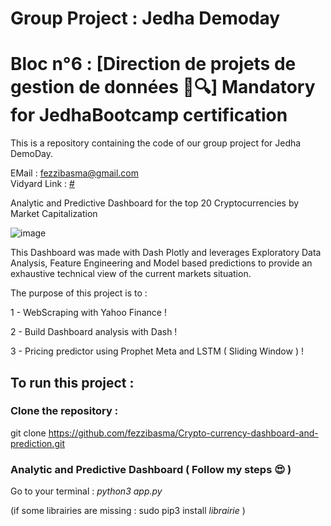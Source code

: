 # Group Project : Jedha Demoday 
# Bloc n°6 : [Direction de projets de gestion de données 📁🔍] Mandatory for JedhaBootcamp certification

This is a repository containing the code of our group project for Jedha DemoDay.

EMail : fezzibasma@gmail.com                                                                                                                               
Vidyard Link : [#](https://secure.vidyard.com/organizations/2881175/players/jBCLJ9Q45DEHfBZ4uVZtUX?edit=true)

Analytic and Predictive Dashboard for the top 20 Cryptocurrencies by Market Capitalization

![image](https://user-images.githubusercontent.com/23299967/210820749-685f3983-2e89-45aa-8c54-fae17ba6d362.png)

This Dashboard was made with Dash Plotly and leverages Exploratory Data Analysis, Feature Engineering and Model based predictions to provide an exhaustive technical view of the current markets situation.


The purpose of this project is to : 

1 - WebScraping with Yahoo Finance !

2 - Build Dashboard analysis with Dash ! 
 
3 - Pricing predictor using Prophet Meta and LSTM ( Sliding Window ) !

## To run this project :

### Clone the repository :

  git clone https://github.com/fezzibasma/Crypto-currency-dashboard-and-prediction.git

### Analytic and Predictive Dashboard ( Follow my steps 😍 )
 
  Go to your terminal : *python3 app.py*

(if some librairies are missing : sudo pip3 install *librairie* )
